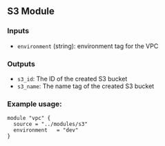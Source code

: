 ## S3 Module

### Inputs
- `environment` (string): environment tag for the VPC

### Outputs
- `s3_id`: The ID of the created S3 bucket
- `s3_name`: The name tag of the created S3 bucket

### Example usage:

```hcl
module "vpc" {
  source = "../modules/s3"
  environment   = "dev"
}
